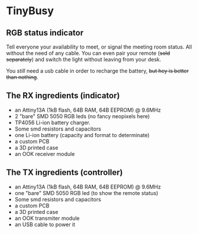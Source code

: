 
# TinyBusy

## RGB status indicator

Tell everyone your availability to meet, or signal the meeting room status. All without the need of any cable. You can even pair your remote (~~sold separately~~) and switch the light without leaving from your desk.

You *still* need a usb cable in order to recharge the battery, ~~but hey is better than nothing~~.

## The RX ingredients (indicator)

- an Attiny13A (1kB flash, 64B RAM, 64B EEPROM) @ 9.6MHz
- 2 "bare" SMD 5050 RGB leds (no fancy neopixels here)
- TP4056 Li-ion battery charger.
- Some smd resistors and capacitors
- one Li-ion battery (capacity and format to determinate)
- a custom PCB
- a 3D printed case
- an OOK receiver module

## The TX ingredients (controller)

- an Attiny13A (1kB flash, 64B RAM, 64B EEPROM) @ 9.6MHz
- one "bare" SMD 5050 RGB led (to show the remote status)
- Some smd resistors and capacitors
- a custom PCB
- a 3D printed case
- an OOK transmiter module
- an USB cable to power it
